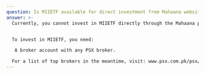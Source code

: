 ```yaml
---
question: Is MIIETF available for direct investment from Mahaana website like in MICF ?
answer: >-
  Currently, you cannot invest in MIIETF directly through the Mahaana portal. 


  To invest in MIIETF, you need: 

   A broker account with any PSX broker.

  For a list of top brokers in the meantime, visit: www.psx.com.pk/psx/resources-and-tools/investors/top-10-brokers (http://www.psx.com.pk/psx/resources-and-tools/investors/top-10-brokers) The minimum investment is 500 shares (multiply by current share price for the minimum amount in PKR).
---
```

